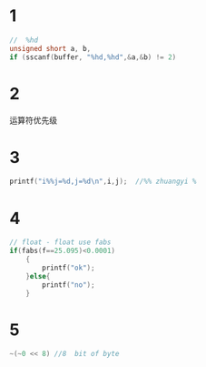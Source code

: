 # 1
```c
//  %hd 
unsigned short a, b,
if (sscanf(buffer, "%hd,%hd",&a,&b) != 2)
```
# 2  
运算符优先级

# 3  
```c
printf("i%%j=%d,j=%d\n",i,j);  //%% zhuangyi %
```
# 4   
```c
// float - float use fabs
if(fabs(f==25.095)<0.0001)
    {
        printf("ok");
    }else{
        printf("no");
    }
```
# 5
```c
~(~0 << 8) //8  bit of byte
```






